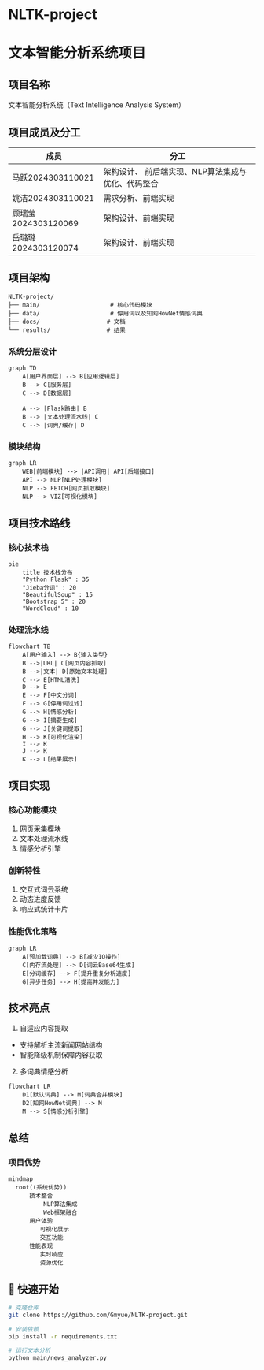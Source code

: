 # NLTK-project
# 文本智能分析系统项目

## 项目名称
文本智能分析系统（Text Intelligence Analysis System）

## 项目成员及分工
| 成员             | 分工                              |
|------------------|-----------------------------------|
| 马跃2024303110021 |架构设计、 前后端实现、NLP算法集成与优化、代码整合|
| 姚洁2024303110021 | 需求分析、前端实现|
| 顾瑞莹2024303120069 | 架构设计、前端实现|
| 岳璐璐2024303120074 | 架构设计、前端实现|

## 项目架构
```
NLTK-project/
├── main/                    # 核心代码模块
├── data/                    # 停用词以及知网HowNet情感词典
├── docs/                   # 文档
└── results/                # 结果
```
### 系统分层设计
```mermaid
graph TD
    A[用户界面层] --> B[应用逻辑层]
    B --> C[服务层]
    C --> D[数据层]
    
    A --> |Flask路由| B
    B --> |文本处理流水线| C
    C --> |词典/缓存| D
```
### 模块结构
```mermaid
graph LR
    WEB[前端模块] --> |API调用| API[后端接口]
    API --> NLP[NLP处理模块]
    NLP --> FETCH[网页抓取模块]
    NLP --> VIZ[可视化模块]
```
## 项目技术路线
### 核心技术栈
```mermaid
pie
    title 技术栈分布
    "Python Flask" : 35
    "Jieba分词" : 20
    "BeautifulSoup" : 15
    "Bootstrap 5" : 20
    "WordCloud" : 10
```
### 处理流水线
```mermaid
flowchart TB
    A[用户输入] --> B{输入类型}
    B -->|URL| C[网页内容抓取]
    B -->|文本| D[原始文本处理]
    C --> E[HTML清洗]
    D --> E
    E --> F[中文分词]
    F --> G[停用词过滤]
    G --> H[情感分析]
    G --> I[摘要生成]
    G --> J[关键词提取]
    H --> K[可视化渲染]
    I --> K
    J --> K
    K --> L[结果展示]
```
## 项目实现
### 核心功能模块
 1. 网页采集模块
 2. 文本处理流水线
 3. 情感分析引擎
### 创新特性
 1. 交互式词云系统
 2. 动态进度反馈
 3. 响应式统计卡片
### 性能优化策略
```mermaid
graph LR
    A[预加载词典] --> B[减少IO操作]
    C[内存流处理] --> D[词云Base64生成]
    E[分词缓存] --> F[提升重复分析速度]
    G[异步任务] --> H[提高并发能力]
```
## 技术亮点
1. ​​自适应内容提取​​

* 支持解析主流新闻网站结构
* 智能降级机制保障内容获取

2. ​​多词典情感分析
```mermaid
flowchart LR
    D1[默认词典] --> M[词典合并模块]
    D2[知网HowNet词典] --> M
    M --> S[情感分析引擎]
```
## 总结
### 项目优势
```mermaid
mindmap
  root((系统优势))
      技术整合
          NLP算法集成
          Web框架融合
      用户体验
         可视化展示
         交互功能
      性能表现
         实时响应
         资源优化
```
## 🚀 快速开始

```bash
# 克隆仓库
git clone https://github.com/Gmyue/NLTK-project.git

# 安装依赖
pip install -r requirements.txt

# 运行文本分析
python main/news_analyzer.py

